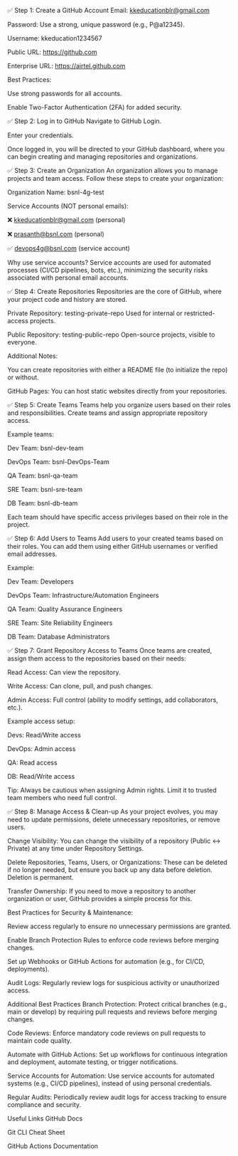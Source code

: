 ✅ Step 1: Create a GitHub Account
Email: kkeducationblr@gmail.com

Password: Use a strong, unique password (e.g., P@a12345).

Username: kkeducation1234567

Public URL: https://github.com

Enterprise URL: https://airtel.github.com

Best Practices:

Use strong passwords for all accounts.

Enable Two-Factor Authentication (2FA) for added security.

✅ Step 2: Log in to GitHub
Navigate to GitHub Login.

Enter your credentials.

Once logged in, you will be directed to your GitHub dashboard, where you can begin creating and managing repositories and organizations.

✅ Step 3: Create an Organization
An organization allows you to manage projects and team access. Follow these steps to create your organization:

Organization Name: bsnl-4g-test

Service Accounts (NOT personal emails):

❌ kkeducationblr@gmail.com (personal)

❌ prasanth@bsnl.com (personal)

✅ devops4g@bsnl.com (service account)

Why use service accounts?
Service accounts are used for automated processes (CI/CD pipelines, bots, etc.), minimizing the security risks associated with personal email accounts.

✅ Step 4: Create Repositories
Repositories are the core of GitHub, where your project code and history are stored.

Private Repository: testing-private-repo
Used for internal or restricted-access projects.

Public Repository: testing-public-repo
Open-source projects, visible to everyone.

Additional Notes:

You can create repositories with either a README file (to initialize the repo) or without.

GitHub Pages: You can host static websites directly from your repositories.

✅ Step 5: Create Teams
Teams help you organize users based on their roles and responsibilities. Create teams and assign appropriate repository access.

Example teams:

Dev Team: bsnl-dev-team

DevOps Team: bsnl-DevOps-Team

QA Team: bsnl-qa-team

SRE Team: bsnl-sre-team

DB Team: bsnl-db-team

Each team should have specific access privileges based on their role in the project.

✅ Step 6: Add Users to Teams
Add users to your created teams based on their roles. You can add them using either GitHub usernames or verified email addresses.

Example:

Dev Team: Developers

DevOps Team: Infrastructure/Automation Engineers

QA Team: Quality Assurance Engineers

SRE Team: Site Reliability Engineers

DB Team: Database Administrators

✅ Step 7: Grant Repository Access to Teams
Once teams are created, assign them access to the repositories based on their needs:

Read Access: Can view the repository.

Write Access: Can clone, pull, and push changes.

Admin Access: Full control (ability to modify settings, add collaborators, etc.).

Example access setup:

Devs: Read/Write access

DevOps: Admin access

QA: Read access

DB: Read/Write access

Tip: Always be cautious when assigning Admin rights. Limit it to trusted team members who need full control.

✅ Step 8: Manage Access & Clean-up
As your project evolves, you may need to update permissions, delete unnecessary repositories, or remove users.

Change Visibility: You can change the visibility of a repository (Public ↔ Private) at any time under Repository Settings.

Delete Repositories, Teams, Users, or Organizations: These can be deleted if no longer needed, but ensure you back up any data before deletion. Deletion is permanent.

Transfer Ownership: If you need to move a repository to another organization or user, GitHub provides a simple process for this.

Best Practices for Security & Maintenance:

Review access regularly to ensure no unnecessary permissions are granted.

Enable Branch Protection Rules to enforce code reviews before merging changes.

Set up Webhooks or GitHub Actions for automation (e.g., for CI/CD, deployments).

Audit Logs: Regularly review logs for suspicious activity or unauthorized access.

Additional Best Practices
Branch Protection: Protect critical branches (e.g., main or develop) by requiring pull requests and reviews before merging changes.

Code Reviews: Enforce mandatory code reviews on pull requests to maintain code quality.

Automate with GitHub Actions: Set up workflows for continuous integration and deployment, automate testing, or trigger notifications.

Service Accounts for Automation: Use service accounts for automated systems (e.g., CI/CD pipelines), instead of using personal credentials.

Regular Audits: Periodically review audit logs for access tracking to ensure compliance and security.

Useful Links
GitHub Docs

Git CLI Cheat Sheet

GitHub Actions Documentation
